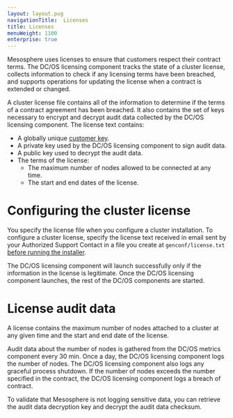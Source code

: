 ```yaml
---
layout: layout.pug
navigationTitle:  Licenses
title: Licenses
menuWeight: 1100
enterprise: true
---
```


Mesosphere uses licenses to ensure that customers respect their contract terms. The DC/OS licensing component tracks the state of a cluster license, collects information to check if any licensing terms have been breached, and supports operations for updating the license when a contract is extended or changed.

A cluster license file contains all of the information to determine if the terms of a contract agreement has been breached. It also contains the set of keys necessary to encrypt and decrypt audit data collected by the DC/OS licensing component. The license text contains:

- A globally unique [customer key](/1.11/installing/ent/custom/configuration/configuration-parameters/#customer-key-enterprise).
- A private key used by the DC/OS licensing component to sign audit data.
- A public key used to decrypt the audit data.
- The terms of the license:
   - The maximum number of nodes allowed to be connected at any time.
   - The start and end dates of the license.


# Configuring the cluster license

You specify the license file when you configure a cluster installation. To configure a cluster license, specify the license text received in email sent by your Authorized Support Contact in a file you create at `genconf/license.txt` [before running the installer](/1.11/installing/ent/custom/advanced/#license). 

The DC/OS licensing component will launch successfully only if the information in the license is legitimate. Once the DC/OS licensing component launches, the rest of the DC/OS components are started.


# License audit data

A license contains the maximum number of nodes attached to a cluster at any given time and the start and end date of the license.

Audit data about the number of nodes is gathered from the DC/OS metrics component every 30 min. Once a day, the DC/OS licensing component logs the number of nodes. The DC/OS licensing component also logs any graceful process shutdown. If the number of nodes exceeds the number specified in the contract, the DC/OS licensing component logs a breach of contract.

To validate that Mesosphere is not logging sensitive data, you can retrieve the audit data decryption key and decrypt the audit data checksum.
